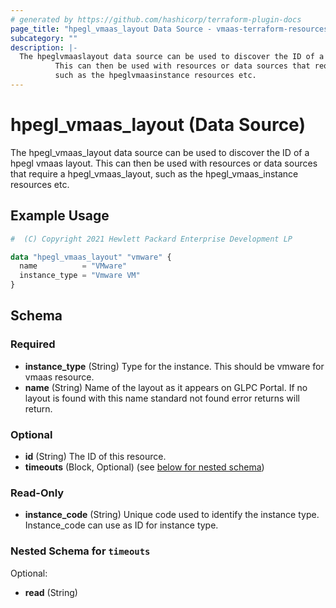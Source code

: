 ```yaml
---
# generated by https://github.com/hashicorp/terraform-plugin-docs
page_title: "hpegl_vmaas_layout Data Source - vmaas-terraform-resources"
subcategory: ""
description: |-
  The hpeglvmaaslayout data source can be used to discover the ID of a hpegl vmaas layout.
          This can then be used with resources or data sources that require a hpeglvmaaslayout,
          such as the hpeglvmaasinstance resources etc.
---
```


# hpegl_vmaas_layout (Data Source)

The hpegl_vmaas_layout data source can be used to discover the ID of a hpegl vmaas layout.
		This can then be used with resources or data sources that require a hpegl_vmaas_layout,
		such as the hpegl_vmaas_instance resources etc.

## Example Usage

```terraform
#  (C) Copyright 2021 Hewlett Packard Enterprise Development LP

data "hpegl_vmaas_layout" "vmware" {
  name          = "VMware"
  instance_type = "Vmware VM"
}
```

<!-- schema generated by tfplugindocs -->
## Schema

### Required

- **instance_type** (String) Type for the instance. This should be vmware for vmaas resource.
- **name** (String) Name of the layout as it appears on GLPC Portal. If no layout is found with this name standard not found error returns will return.

### Optional

- **id** (String) The ID of this resource.
- **timeouts** (Block, Optional) (see [below for nested schema](#nestedblock--timeouts))

### Read-Only

- **instance_code** (String) Unique code used to identify the instance type. Instance_code can use as ID for instance type.

<a id="nestedblock--timeouts"></a>
### Nested Schema for `timeouts`

Optional:

- **read** (String)


